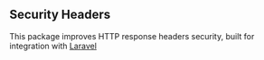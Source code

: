 ## Security Headers

This package improves HTTP response headers security, built for integration with [Laravel](https://laravel.com) 